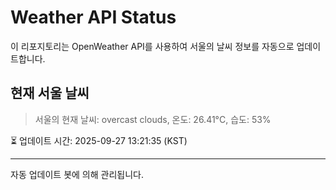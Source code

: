 
# Weather API Status

이 리포지토리는 OpenWeather API를 사용하여 서울의 날씨 정보를 자동으로 업데이트합니다.

## 현재 서울 날씨
> 서울의 현재 날씨: overcast clouds, 온도: 26.41°C, 습도: 53%

⏳ 업데이트 시간: 2025-09-27 13:21:35 (KST)

---
자동 업데이트 봇에 의해 관리됩니다.
